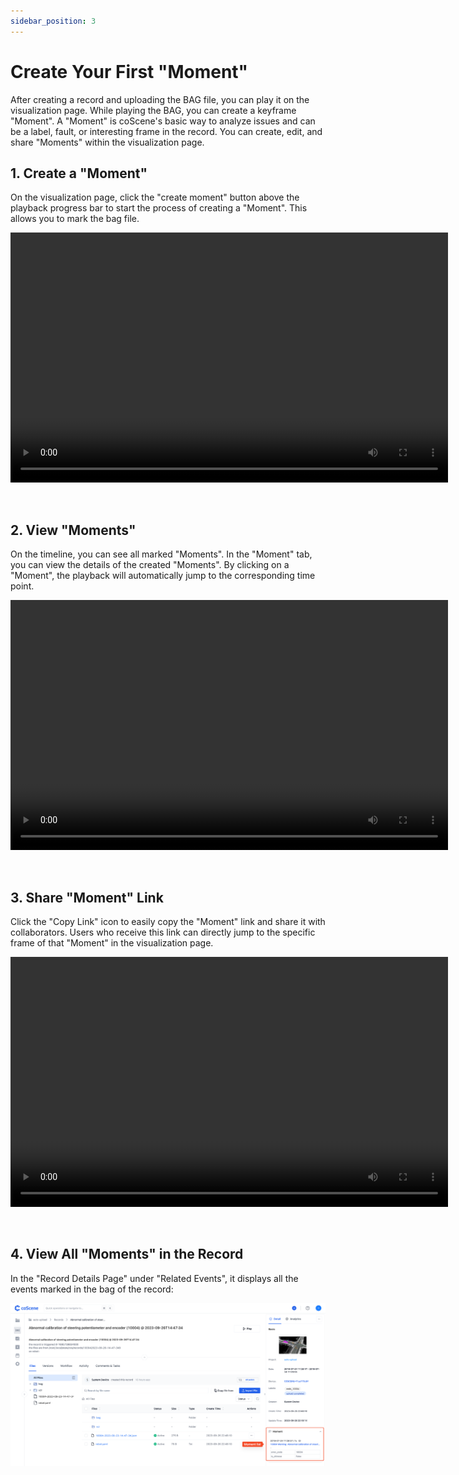 ```yaml
---
sidebar_position: 3
---
```


# Create Your First "Moment"

After creating a record and uploading the BAG file, you can play it on the visualization page. While playing the BAG, you can create a keyframe "Moment". A "Moment" is coScene's basic way to analyze issues and can be a label, fault, or interesting frame in the record. You can create, edit, and share "Moments" within the visualization page.

## 1. Create a "Moment"

On the visualization page, click the "create moment" button above the playback progress bar to start the process of creating a "Moment". This allows you to mark the bag file.

<video src="https://coscene-artifacts-prod.oss-cn-hangzhou.aliyuncs.com/docs/en/2-get-started/create-moment.mp4" controls="controls" width="700" height="400"></video>

<br />

## 2. View "Moments"

On the timeline, you can see all marked "Moments". In the "Moment" tab, you can view the details of the created "Moments". By clicking on a "Moment", the playback will automatically jump to the corresponding time point.

<video src="https://coscene-artifacts-prod.oss-cn-hangzhou.aliyuncs.com/docs/en/2-get-started/view-moment.mp4" controls="controls" width="700" height="400"></video>

<br />

## 3. Share "Moment" Link

Click the "Copy Link" icon to easily copy the "Moment" link and share it with collaborators. Users who receive this link can directly jump to the specific frame of that "Moment" in the visualization page.

<video src="https://coscene-artifacts-prod.oss-cn-hangzhou.aliyuncs.com/docs/en/2-get-started/share-moment.mp4" controls="controls" width="700" height="400"></video>

<br />

## 4. View All "Moments" in the Record

In the "Record Details Page" under "Related Events", it displays all the events marked in the bag of the record:

![record-moment](img/record-moment.png)
